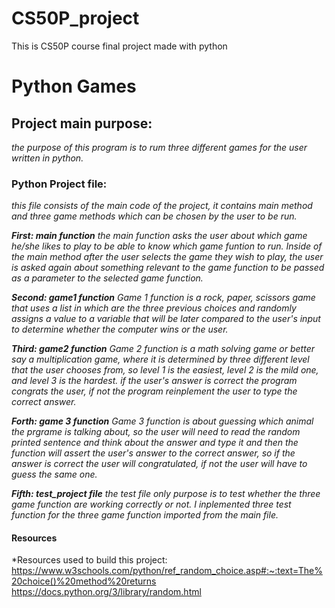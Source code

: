 # CS50P_project
This is CS50P course final project made with python
# Python Games

## Project main purpose:
*the purpose of this program is to rum three different games for the user written in python.*

### Python Project file:
*this file consists of the main code of the project, it contains main method and three game methods which can be chosen by the user to be run.*

***First: main function***
*the main function asks the user about which game he/she likes to play to be able to know which game funtion to run. Inside of the main method after the user selects the game they wish to play, the user is asked again about something relevant to the game function to be passed as a parameter to the selected game function.*

***Second: game1 function***
*Game 1 function is a rock, paper, scissors game that uses a list in which are the three previous choices and randomly assigns a value to a variable that will be later compared to the user's input to determine whether the computer wins or the user.*

***Third: game2 function***
*Game 2 function is a math solving game or better say a multiplication game, where it is determined by three different level that the user chooses from, so level 1 is the easiest, level 2 is the mild one, and level 3 is the hardest. if the user's answer is correct the program congrats the user, if not the program reinplement the user to type the correct answer.*

***Forth: game 3 function***
*Game 3 function is about guessing which animal the prgrame is talking about, so the user will need to read the random printed sentence and think about the answer and type it and then the function will assert the user's answer to the correct answer, so if the answer is correct the user will congratulated, if not the user will have to guess the same one.*

***Fifth: test_project file***
*the test file only purpose is to test whether the three game function are working correctly or not.
I inplemented three test function for the three game function imported from the main file.*

#### Resources
*Resources used to build this project: https://www.w3schools.com/python/ref_random_choice.asp#:~:text=The%20choice()%20method%20returns
                                       https://docs.python.org/3/library/random.html

